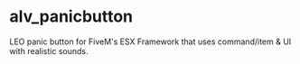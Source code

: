 # alv_panicbutton
LEO panic button for FiveM's ESX Framework that uses command/item &amp; UI with realistic sounds. 

